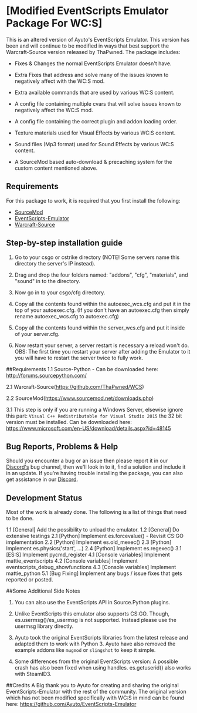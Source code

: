 # [Modified EventScripts Emulator Package For WC:S]
This is an altered version of Ayuto's EventScripts Emulator. 
This version has been and will continue to be modified in ways that best support the Warcraft-Source version released by ThaPwned.
The package includes:
- Fixes & Changes the normal EventScripts Emulator doesn't have.
- Extra Fixes that address and solve many of the issues known to negatively affect with the WC:S mod. 
- Extra available commands that are used by various WC:S content. 
 
- A config file containing multiple cvars that will solve issues known to negatively affect the WC:S mod.
- A config file containing the correct plugin and addon loading order.

- Texture materials used for Visual Effects by various WC:S content.
- Sound files (Mp3 format) used for Sound Effects by various WC:S content.
- A SourceMod based auto-download & precaching system for the custom content mentioned above.



## Requirements
For this package to work, it is required that you first install the following:
- [SourceMod](https://www.sourcemod.net/downloads.php)
- [EventScripts-Emulator](https://github.com/Ayuto/EventScripts-Emulator)
- [Warcraft-Source](https://github.com/ThaPwned/WCS)



## Step-by-step installation guide
1. Go to your csgo or cstrike directory (NOTE! Some servers name this directory the server's IP instead).

2. Drag and drop the four folders named: "addons", "cfg", "materials", and "sound" in to the directory.

3. Now go in to your csgo/cfg directory.

4. Copy all the contents found within the autoexec_wcs.cfg and put it in the top of your autoexec.cfg. (If you don't have an autoexec.cfg then simply rename autoexec_wcs.cfg to autoexec.cfg)

5. Copy all the contents found within the server_wcs.cfg and put it inside of your server.cfg.

6. Now restart your server, a server restart is necessary a reload won't do. 
   OBS: The first time you restart your server after adding the Emulator to it you will have to restart the server twice to fully work.



##Requirements
1.1 Source-Python - Can be downloaded here: http://forums.sourcepython.com/

2.1 Warcraft-Source(https://github.com/ThaPwned/WCS)

2.2 SourceMod(https://www.sourcemod.net/downloads.php)

3.1 This step is only if you are running a Windows Server, elsewise ignore this part: 
   ``Visual C++ Redistributable for Visual Studio 2015`` the 32 bit version must be installed.
    Can be downloaded here: https://www.microsoft.com/en-US/download/details.aspx?id=48145



## Bug Reports, Problems & Help
Should you encounter a bug or an issue then please report it in our [Discord's](https://discord.gg/2DnAXkF) bug channel, then we'll look in to it, find a solution and include it in an update.
If you're having trouble installing the package, you can also get assistance in our [Discord](https://discord.gg/2DnAXkF).



## Development Status
Most of the work is already done. The following is a list of things that need to be done.

1.1 [General]				Add the possibility to unload the emulator.
1.2 [General]				Do extensive testings
2.1 [Python]				Implement es.forcevalue() - Revisit CS:GO implementation
2.2 [Python]				Implement es.old_mexec()
2.3 [Python]				Implement es.physics('start', ...)
2.4 [Python]				Implement es.regexec()
3.1 [ES:S]					Implement pycmd_register
4.1 [Console variables]		Implement mattie_eventscripts
4.2 [Console variables]		Implement eventscripts_debug_showfunctions
4.3 [Console variables]		Implement mattie_python
5.1 [Bug Fixing] 			Implement any bugs / issue fixes that gets reported or posted.



##Some Additional Side Notes
1. You can also use the EventScripts API in Source.Python plugins.

2. Unlike EventScripts this emulator also supports CS:GO.
   Though, es.usermsg()/es_usermsg is not supported. Instead please use the usermsg library directly.

3. Ayuto took the original EventScripts libraries from the latest release and adapted them to work with Python 3.
   Ayuto have also removed the example addons like ``mugmod`` or ``slingshot`` to keep it simple.

4. Some differences from the original EventScripts version:
   A possible crash has also been fixed when using handles.
   es.getuserid() also works with SteamID3. 



##Credits
A Big thank you to Ayuto for creating and sharing the original EventScripts-Emulator with the rest of the community.
The original version which has not been modified specifically with WC:S in mind can be found here: https://github.com/Ayuto/EventScripts-Emulator 
